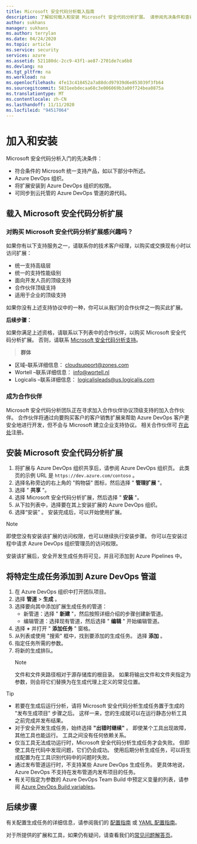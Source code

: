 ```yaml
---
title: Microsoft 安全代码分析载入指南
description: 了解如何载入和安装 Microsoft 安全代码分析扩展。 请参阅先决条件和查看其他资源。
author: sukhans
manager: sukhans
ms.author: terrylan
ms.date: 04/24/2020
ms.topic: article
ms.service: security
services: azure
ms.assetid: 521180dc-2cc9-43f1-ae87-2701de7ca6b8
ms.devlang: na
ms.tgt_pltfrm: na
ms.workload: na
ms.openlocfilehash: 4fe13c418452a7a88dcd97939d6e853039f3fb64
ms.sourcegitcommit: 5831eebdecaa68c3e006069b3a00f724bea0875a
ms.translationtype: MT
ms.contentlocale: zh-CN
ms.lasthandoff: 11/11/2020
ms.locfileid: "94517064"
---
```

# <a name="onboarding-and-installing"></a>加入和安装

Microsoft 安全代码分析入门的先决条件：

- 符合条件的 Microsoft 统一支持产品，如以下部分中所述。
- Azure DevOps 组织。
- 将扩展安装到 Azure DevOps 组织的权限。
- 可同步到云托管的 Azure DevOps 管道的源代码。

## <a name="onboarding-the-microsoft-security-code-analysis-extension"></a>载入 Microsoft 安全代码分析扩展

### <a name="interested-in-purchasing-the-microsoft-security-code-analysis-extension"></a>对购买 Microsoft 安全代码分析扩展感兴趣吗？

如果你有以下支持服务之一，请联系你的技术客户经理，以购买或交换现有小时以访问扩展：

- 统一支持高级层
- 统一的支持性能级别
- 面向开发人员的顶级支持
- 合作伙伴顶级支持
- 适用于企业的顶级支持

如果你没有上述支持协议中的一种，你可以从我们的合作伙伴之一购买此扩展。

**后续步骤：**

如果你满足上述资格，请联系以下列表中的合作伙伴，以购买 Microsoft 安全代码分析扩展。 否则，请联系 [Microsoft 安全代码分析支持](mailto:mscahelp@microsoft.com?Subject=Microsoft%20Security%20Code%20Analysis%20Support%20Request)。

>**群体**

- 区域–联系详细信息： cloudsupport@zones.com
- Wortell –联系详细信息： info@wortell.nl
- Logicalis –联系详细信息： logicalisleads@us.logicalis.com

### <a name="become-a-partner"></a>成为合作伙伴

Microsoft 安全代码分析团队正在寻求加入合作伙伴协议顶级支持的加入合作伙伴。 合作伙伴将通过向要购买客户的客户销售扩展来帮助 Azure DevOps 客户更安全地进行开发，但不会与 Microsoft 建立企业支持协议。 相关合作伙伴可 [在此处](http://www.microsoftpartnersupport.com/msrd/opin)注册。

## <a name="installing-the-microsoft-security-code-analysis-extension"></a>安装 Microsoft 安全代码分析扩展

1. 将扩展与 Azure DevOps 组织共享后，请参阅 Azure DevOps 组织页。 此类页的示例 URL 是 `https://dev.azure.com/contoso` 。
1. 选择名称旁边的右上角的 "购物袋" 图标，然后选择 " **管理扩展** "。
1. 选择 " **共享** "。
1. 选择 Microsoft 安全代码分析扩展，然后选择 " **安装** "。
1. 从下拉列表中，选择要在其上安装扩展的 Azure DevOps 组织。
1. 选择“安装”  。 安装完成后，可以开始使用扩展。

>[!NOTE]
> 即使您没有安装该扩展的访问权限，也可以继续执行安装步骤。 你可以在安装过程中请求 Azure DevOps 组织管理员的访问权限。

安装该扩展后，安全开发生成任务将可见，并且可添加到 Azure Pipelines 中。

## <a name="adding-specific-build-tasks-to-your-azure-devops-pipeline"></a>将特定生成任务添加到 Azure DevOps 管道

1. 在 Azure DevOps 组织中打开团队项目。
1. 选择 **管道**  >  **生成** 。
1. 选择要向其中添加扩展生成任务的管道：
   - 新管道：选择 " **新建** "，然后按照详细介绍的步骤创建新管道。
   - 编辑管道：选择现有管道，然后选择 " **编辑** " 开始编辑管道。
1. 选择 **+** 并打开 " **添加任务** " 窗格。
1. 从列表或使用 "搜索" 框中，找到要添加的生成任务。 选择 **添加** 。
1. 指定任务所需的参数。
1. 将新的生成排队。
   >[!NOTE]
   >文件和文件夹路径相对于源存储库的根目录。 如果将输出文件和文件夹指定为参数，则会将它们替换为在生成代理上定义的常见位置。

> [!TIP]
>
> - 若要在生成后运行分析，请将 Microsoft 安全代码分析生成任务置于生成的 "发布生成项目" 步骤之后。 这样一来，您的生成就可以在运行静态分析工具之前完成并发布结果。
> - 对于安全开发生成任务，始终选择 **"出错时继续"** 。 即使某个工具出现故障，其他工具也能运行。 工具之间没有任何依赖关系。
> - 仅当工具无法成功运行时，Microsoft 安全代码分析生成任务才会失败。 但即使工具在代码中发现问题，它们仍会成功。 使用后期分析生成任务，可以将生成配置为在工具识别代码中的问题时失败。
> - 通过发布管道运行时，不支持某些 Azure DevOps 生成任务。 更具体地说，Azure DevOps 不支持在发布管道内发布项目的任务。
> - 有关可指定为参数的 Azure DevOps Team Build 中预定义变量的列表，请参阅 [Azure DevOps Build variables](/azure/devops/pipelines/build/variables?tabs=batch&view=vsts)。

## <a name="next-steps"></a>后续步骤

有关配置生成任务的详细信息，请参阅我们的 [配置指南](security-code-analysis-customize.md) 或 [YAML 配置指南](yaml-configuration.md)。

对于所提供的扩展和工具，如果仍有疑问，请查看我们的[常见问题解答页](security-code-analysis-faq.md)。